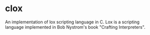 # clox
An implementation of lox scripting language in C. Lox is a scripting language implemented in Bob Nystrom's book "Crafting Interpreters".
